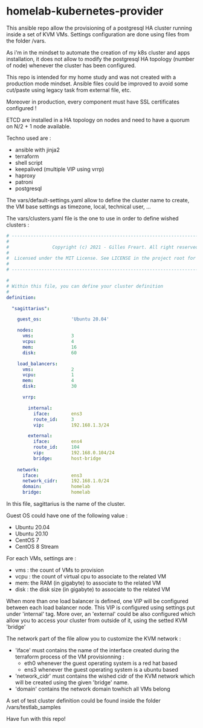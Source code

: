 # homelab-kubernetes-provider

This ansible repo allow the provisioning of a postgresql HA cluster running inside a set of KVM VMs.
Settings configuration are done using files from the folder /vars.

As i'm in the mindset to automate the creation of my k8s cluster and apps installation, it does not
allow to modify the postgresql HA topology (number of node) whenever the cluster has been configured.

This repo is intended for my home study and was not created with a production mode mindset. Ansible 
files could be improved to avoid some cut/paste using legacy task from external file, etc.

Moreover in production, every component must have SSL certificates configured ! 

ETCD are installed in a HA topology on nodes and need to have a quorum on N/2 + 1 node available.

Techno used are :
* ansible with jinja2
* terraform
* shell script
* keepalived (multiple VIP using vrrp)
* haproxy
* patroni
* postgresql

The vars/default-settings.yaml allow to define the cluster name to create, the VM base settings as timezone, local, technical user, ...

The vars/clusters.yaml file is the one to use in order to define wished clusters :

``` yaml
# ------------------------------------------------------------------------------------------ #
#                                                                                            #
#                Copyright (c) 2021 - Gilles Freart. All right reserved                      #
#                                                                                            #
#  Licensed under the MIT License. See LICENSE in the project root for license information.  #
#                                                                                            #
# ------------------------------------------------------------------------------------------ #

#
# Within this file, you can define your cluster definition
#
definition:

  "sagittarius":

    guest_os:           'Ubuntu 20.04'

    nodes:
      vms:              3
      vcpu:             4
      mem:              16
      disk:             60

    load_balancers:
      vms:              2
      vcpu:             1
      mem:              4
      disk:             30

      vrrp:

        internal:
          iface:        ens3
          route_id:     3
          vip:          192.168.1.3/24

        external:
          iface:        ens4
          route_id:     104
          vip:          192.168.0.104/24
          bridge:       host-bridge
      
    network:
      iface:            ens3
      network_cidr:     192.168.1.0/24
      domain:           homelab
      bridge:           homelab
```

In this file, sagittarius is the name of the cluster.

Guest OS could have one of the following value :
* Ubuntu 20.04
* Ubuntu 20.10
* CentOS 7
* CentOS 8 Stream

For each VMs, settings are :
* vms : the count of VMs to provision
* vcpu : the count of virtual cpu to associate to the related VM
* mem: the RAM (in gigabyte) to associate to the related VM
* disk : the disk size (in gigabyte) to associate to the related VM

When more than one load balancer is defined, one VIP will be configured between each load balancer node. This VIP is configured
using settings put under 'internal' tag. More over, an 'external' could be also configured which allow you to access your cluster
from outside of it, using the setted KVM  'bridge'

The network part of the file allow you to customize the KVM network :
* 'iface' must contains the name of the interface created during the terraform process of the VM provisionning :
  * eth0 whenever the guest operating system is a red hat based
  * ens3 whenever the guest operating system is a ubuntu based
* 'network_cidr' must contains the wished cidr of the KVM network which will be created using the given 'bridge' name.
* 'domain' contains the network domain towhich all VMs belong

A set of test cluster definition could be found inside the folder /vars/testlab_samples


Have fun with this repo!
